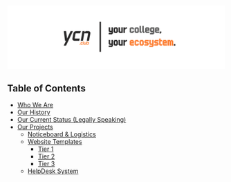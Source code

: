 ![Brand Cover Image](/assets/cover-image.png)

## Table of Contents

- [Who We Are]()
- [Our History]()
- [Our Current Status (Legally Speaking)]()
- [Our Projects]()
	- [Noticeboard & Logistics]()
	- [Website Templates]()
		- [Tier 1]()
		- [Tier 2]()
		- [Tier 3]()
	- [HelpDesk System]()

